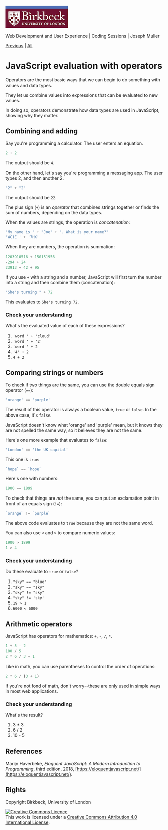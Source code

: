 ![Birkbeck, University of London](images/birkbeck-logo.jpg)

Web Development and User Experience | Coding Sessions | Joseph Muller

[Previous](javascript-values-and-data-types.md) | [All](README.md)

# JavaScript evaluation with operators

Operators are the most basic ways that we can begin to do something with values and data types.

They let us combine values into expressions that can be evaluated to new values.

In doing so, operators demonstrate how data types are used in JavaScript, showing why they matter.

## Combining and adding

Say you're programming a calculator. The user enters an equation.

```js
2 + 2
```

The output should be `4`.

On the other hand, let's say you're programming a messaging app. The user types 2, and then another 2.

```js
"2" + "2"
```

The output should be `22`.

The plus sign (`+`) is an *operator* that combines strings together or finds the sum of numbers, depending on the data types.

When the values are strings, the operation is *concatenation*:

```js
"My name is " + "Joe" + ". What is your name?"
'WC1E ' + '7HX'
```

When they are numbers, the operation is summation:

```js
1203910516 + 150151956
-294 + 24
23913 + 42 + 95
```

If you use `+` with a string and a number, JavaScript will first turn the number into a string and then combine them (concatenation):

```js
"She's turning " + 72
```

This evaluates to `She's turning 72`.

### Check your understanding

What's the evaluated value of each of these expressions?

1. `'word ' + 'cloud'`
2. `'word ' + '2'`
3. `'word ' + 2`
4. `'4' + 2`
5. `4 + 2`

<!--
1. `word cloud`
2. `word 2`
3. `word 2`
4. `42`
5. `6`
-->

## Comparing strings or numbers

To check if two things are the same, you can use the double equals sign operator (`==`):

```js
'orange' == 'purple'
```

The result of this operator is always a boolean value, `true` or `false`. In the above case, it's `false`.

JavaScript doesn't know what 'orange' and 'purple' mean, but it knows they are not spelled the same way, so it believes they are not the same.

Here's one more example that evaluates to `false`:

```js
'London' == 'the UK capital'
```

This one is `true`:

```js
`hope` == `hope`
```

Here's one with numbers:

```js
1900 == 1899
```

To check that things are *not* the same, you can put an exclamation point in front of an equals sign (`!=`):

```js
`orange` != `purple`
```

The above code evaluates to `true` because they are not the same word.

You can also use `<` and `>` to compare numeric values:

```js
1900 > 1899
1 > 4
```

### Check your understanding

Do these evaluate to `true` or `false`?

1. `"sky" == "blue"`
2. `"sky" == "sky"`
3. `"sky" != "sky"`
4. `"sky" != 'sky'`
5. `19 > 1`
6. `6000 < 6000`

## Arithmetic operators

JavaScript has operators for mathematics: `+`, `-`, `/`, `*`.

```js
1 + 5 - 2
100 / 5
2 * 6 / 3 + 1
```

Like in math, you can use parentheses to control the order of operations:

```js
2 * 6 / (3 + 1)
```

If you're not fond of math, don't worry--these are only used in simple ways in most web applications.

### Check your understanding

What's the result?

1. 3 * 3
2. 6 / 2
3. 10 - 5

## References
Marijn Haverbeke, *Eloquent JavaScript: A Modern Introduction to Programming*, third edition, 2018, [https://eloquentjavascript.net/](https://eloquentjavascript.net/).

## Rights
Copyright Birkbeck, University of London

<a rel="license" href="http://creativecommons.org/licenses/by/4.0/"><img alt="Creative Commons Licence" src="https://i.creativecommons.org/l/by/4.0/88x31.png" /></a><br />This work is licensed under a <a rel="license" href="http://creativecommons.org/licenses/by/4.0/">Creative Commons Attribution 4.0 International License</a>.
